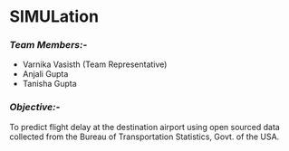 # SIMULation
### ***Team Members:-***
- Varnika Vasisth (Team Representative)
- Anjali Gupta 
- Tanisha Gupta

### ***Objective:-***
To predict flight delay at the destination airport using open sourced data collected from the Bureau of Transportation Statistics, Govt. of the USA.
